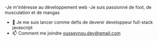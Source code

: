 -Je m'intéresse au développement web
-Je suis passionné de foot, de musculation et de mangas
- 🌱 Je me suis lancer comme defis de devenir developpeur full-stack javascript
- 📫 Comment me joindre ousseynou.dev@gmail.com
